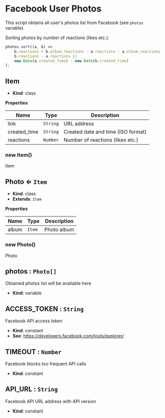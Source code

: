 # Facebook User Photos

This script obtains all user's photos list from Facebook (see `photos` variable).

Sorting photos by number of reactions (likes etc.):
```js
photos.sort((a, b) =>
    b.reactions + b.album.reactions - a.reactions - a.album.reactions ||
    b.reactions - a.reactions ||
    new Date(a.created_time) - new Date(b.created_time)
);
```

## Item
- **Kind**: class

**Properties**

| Name | Type | Description |
| --- | --- | --- |
| link | `String` | URL address |
| created_time | `String` | Created date and time (ISO format) |
| reactions | `Number` | Number of reactions (likes etc.) |

### new Item()
Item

## Photo ⇐ `Item`
- **Kind**: class
- **Extends**: `Item`

**Properties**

| Name | Type | Description |
| --- | --- | --- |
| album | `Item` | Photo album |

### new Photo()
Photo

## photos : `Photo[]`
Obtained photos list will be available here

- **Kind**: variable

## ACCESS\_TOKEN : `String`
Facebook API access token

- **Kind**: constant
- **See**: https://developers.facebook.com/tools/explorer/

## TIMEOUT : `Number`
Facebook blocks too frequent API calls

- **Kind**: constant

## API\_URL : `String`
Facebook API URL address with API version

- **Kind**: constant

